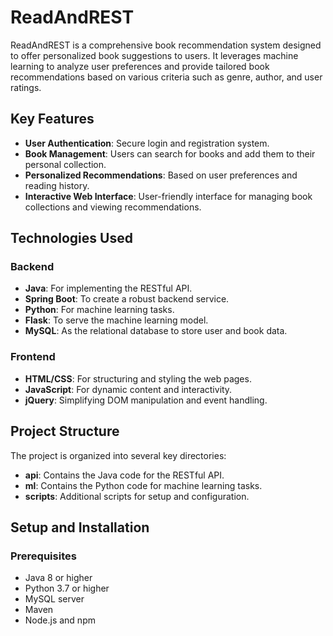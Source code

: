 # ReadAndREST

ReadAndREST is a comprehensive book recommendation system designed to offer personalized book suggestions to users. It leverages machine learning to analyze user preferences and provide tailored book recommendations based on various criteria such as genre, author, and user ratings.

## Key Features

- **User Authentication**: Secure login and registration system.
- **Book Management**: Users can search for books and add them to their personal collection.
- **Personalized Recommendations**: Based on user preferences and reading history.
- **Interactive Web Interface**: User-friendly interface for managing book collections and viewing recommendations.

## Technologies Used

### Backend

- **Java**: For implementing the RESTful API.
- **Spring Boot**: To create a robust backend service.
- **Python**: For machine learning tasks.
- **Flask**: To serve the machine learning model.
- **MySQL**: As the relational database to store user and book data.

### Frontend

- **HTML/CSS**: For structuring and styling the web pages.
- **JavaScript**: For dynamic content and interactivity.
- **jQuery**: Simplifying DOM manipulation and event handling.

## Project Structure

The project is organized into several key directories:

- **api**: Contains the Java code for the RESTful API.
- **ml**: Contains the Python code for machine learning tasks.
- **scripts**: Additional scripts for setup and configuration.

## Setup and Installation

### Prerequisites

- Java 8 or higher
- Python 3.7 or higher
- MySQL server
- Maven
- Node.js and npm
